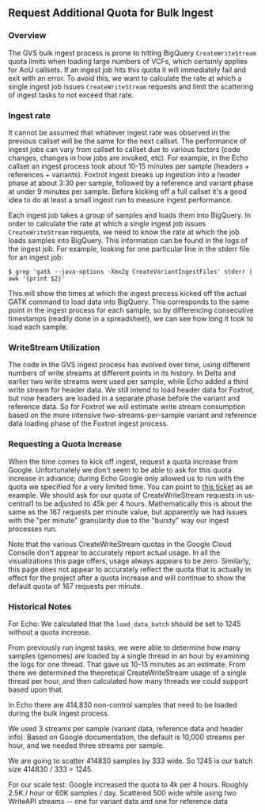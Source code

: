 ## Request Additional Quota for Bulk Ingest

### Overview

The GVS bulk ingest process is prone to hitting BigQuery `CreateWriteStream` quota limits when loading large numbers of
VCFs, which certainly applies for AoU callsets. If an ingest job hits this quota it will immediately fail and
exit with an error. To avoid this, we want to calculate the rate at which a single ingest job issues `CreateWriteStream`
requests and limit the scattering of ingest tasks to not exceed that rate.

### Ingest rate

It cannot be assumed that whatever ingest rate was observed in the previous callset will be the same for the next
callset. The performance of ingest jobs can vary from callset to callset due to various factors (code changes,
changes in how jobs are invoked, etc).
For example, in the Echo callset an ingest process took about 10-15 minutes per sample (headers + references +
variants). Foxtrot ingest breaks up ingestion into a header phase at about 3:30 per sample, followed by a reference and
variant phase at under 9 minutes per sample. Before kicking off a full callset it's a good idea to do at least a
small ingest run to measure ingest performance.

Each ingest job takes a group of samples and loads them into BigQuery. In order to calculate the rate at which a single
ingest job issues `CreateWriteStream` requests, we need to know the rate at which the job loads samples into BigQuery.
This information can be found in the logs of the ingest job. For example, looking for one particular line in the stderr
file for an ingest job:

```
$ grep 'gatk --java-options -Xmx2g CreateVariantIngestFiles' stderr | awk '{print $2}'
```

This will show the times at which the ingest process kicked off the actual GATK command to load data into BigQuery.
This corresponds to the same point in the ingest process for each sample, so by differencing consecutive timestamps
(readily done in a spreadsheet), we can see how long it took to load each sample.

### WriteStream Utilization

The code in the GVS ingest process has evolved over time, using different numbers of write streams at different points
in its history. In Delta and earlier two write streams were used per sample, while Echo added a third write stream for
header data. We still intend to load header data for Foxtrot, but now headers are loaded in a separate phase before the
variant and reference data. So for Foxtrot we will estimate write stream consumption based on the more intensive
two-streams-per-sample variant and reference data loading phase of the Foxtrot ingest process.

### Requesting a Quota Increase

When the time comes to kick off ingest, request a quota increase from Google. Unfortunately we don't seem to be able to
ask for this quota increase in advance; during Echo Google only allowed us to run with the quota we specified for a very
limited time. You can point to [this ticket](https://console.cloud.google.com/support/cases/detail/v2/47548796?project=broad-dsde-methods)
as an example. We should ask for our quota of CreateWriteStream requests in us-central1 to be adjusted
to 45k per 4 hours. Mathematically this is about the same as the 167 requests per minute value, but apparently we had
issues with the "per minute" granularity due to the "bursty" way our ingest processes run.

Note that the various CreateWriteStream quotas in the Google Cloud Console don't appear to accurately report actual
usage. In all the visualizations this page offers, usage always appears to be zero. Similarly, this page does not appear
to accurately reflect the quota that is actually in effect for the project after a quota increase and will continue to
show the default quota of 167 requests per minute.

### Historical Notes

For Echo:
We calculated that the `load_data_batch` should be set to 1245 without a quota increase.

From previously run ingest tasks, we were able to determine how many samples (genomes) are loaded by a single thread in
an hour by examining the logs for one thread. That gave us 10-15 minutes as an estimate.
From there we determined the theoretical CreateWriteStream usage of a single thread per hour, and then calculated how
many threads we could support based upon that.

In Echo there are 414,830 non-control samples that need to be loaded during the bulk ingest process.

We used 3 streams per sample (variant data, reference data and header info).
Based on Google documentation, the default is 10,000 streams per hour, and we needed three streams per sample.

We are going to scatter 414830 samples by 333 wide. So 1245 is our batch size
414830 / 333 = 1245.

For our scale test:
Google increased the quota to 4k per 4 hours.
Roughly 2.5K / hour or 60K samples / day. Scattered 500 wide while using two WriteAPI streams -- one for variant data
and one for reference data

